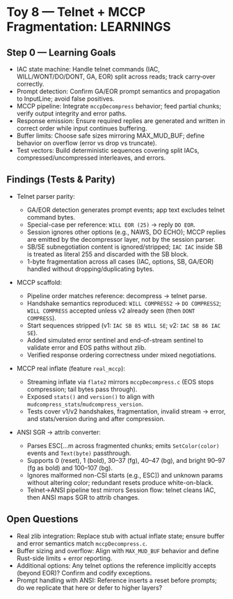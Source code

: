 # Toy 8 — Telnet + MCCP Fragmentation: LEARNINGS

## Step 0 — Learning Goals
- IAC state machine: Handle telnet commands (IAC, WILL/WONT/DO/DONT, GA, EOR) split across reads; track carry‑over correctly.
- Prompt detection: Confirm GA/EOR prompt semantics and propagation to InputLine; avoid false positives.
- MCCP pipeline: Integrate `mccpDecompress` behavior; feed partial chunks; verify output integrity and error paths.
- Response emission: Ensure required replies are generated and written in correct order while input continues buffering.
- Buffer limits: Choose safe sizes mirroring MAX_MUD_BUF; define behavior on overflow (error vs drop vs truncate).
- Test vectors: Build deterministic sequences covering split IACs, compressed/uncompressed interleaves, and errors.

## Findings (Tests & Parity)

- Telnet parser parity:
  - GA/EOR detection generates prompt events; app text excludes telnet command bytes.
  - Special-case per reference: `WILL EOR (25)` → reply `DO EOR`.
  - Session ignores other options (e.g., NAWS, DO ECHO); MCCP replies are emitted by the decompressor layer, not by the session parser.
  - SB/SE subnegotiation content is ignored/stripped; `IAC IAC` inside SB is treated as literal 255 and discarded with the SB block.
  - 1-byte fragmentation across all cases (IAC, options, SB, GA/EOR) handled without dropping/duplicating bytes.
- MCCP scaffold:
  - Pipeline order matches reference: decompress → telnet parse.
  - Handshake semantics reproduced: `WILL COMPRESS2` → `DO COMPRESS2`; `WILL COMPRESS` accepted unless v2 already seen (then `DONT COMPRESS`).
  - Start sequences stripped (v1: `IAC SB 85 WILL SE`; v2: `IAC SB 86 IAC SE`).
  - Added simulated error sentinel and end-of-stream sentinel to validate error and EOS paths without zlib.
  - Verified response ordering correctness under mixed negotiations.

- MCCP real inflate (feature `real_mccp`):
  - Streaming inflate via `flate2` mirrors `mccpDecompress.c` (EOS stops compression; tail bytes pass through).
  - Exposed `stats()` and `version()` to align with `mudcompress_stats`/`mudcompress_version`.
  - Tests cover v1/v2 handshakes, fragmentation, invalid stream → error, and stats/version during and after compression.

- ANSI SGR → attrib converter:
  - Parses ESC[...m across fragmented chunks; emits `SetColor(color)` events and `Text(byte)` passthrough.
  - Supports 0 (reset), 1 (bold), 30–37 (fg), 40–47 (bg), and bright 90–97 (fg as bold) and 100–107 (bg).
  - Ignores malformed non-CSI starts (e.g., ESC]) and unknown params without altering color; redundant resets produce white-on-black.
  - Telnet→ANSI pipeline test mirrors Session flow: telnet cleans IAC, then ANSI maps SGR to attrib changes.

## Open Questions

- Real zlib integration: Replace stub with actual inflate state; ensure buffer and error semantics match `mccpDecompress.c`.
- Buffer sizing and overflow: Align with `MAX_MUD_BUF` behavior and define Rust-side limits + error reporting.
- Additional options: Any telnet options the reference implicitly accepts (beyond EOR)? Confirm and codify exceptions.
- Prompt handling with ANSI: Reference inserts a reset before prompts; do we replicate that here or defer to higher layers?
